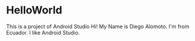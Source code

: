 # HelloWorld
This is a project of Android Studio
Hi! 
My Name is Diego Alomoto. I'm from Ecuador. I like Android Studio.
